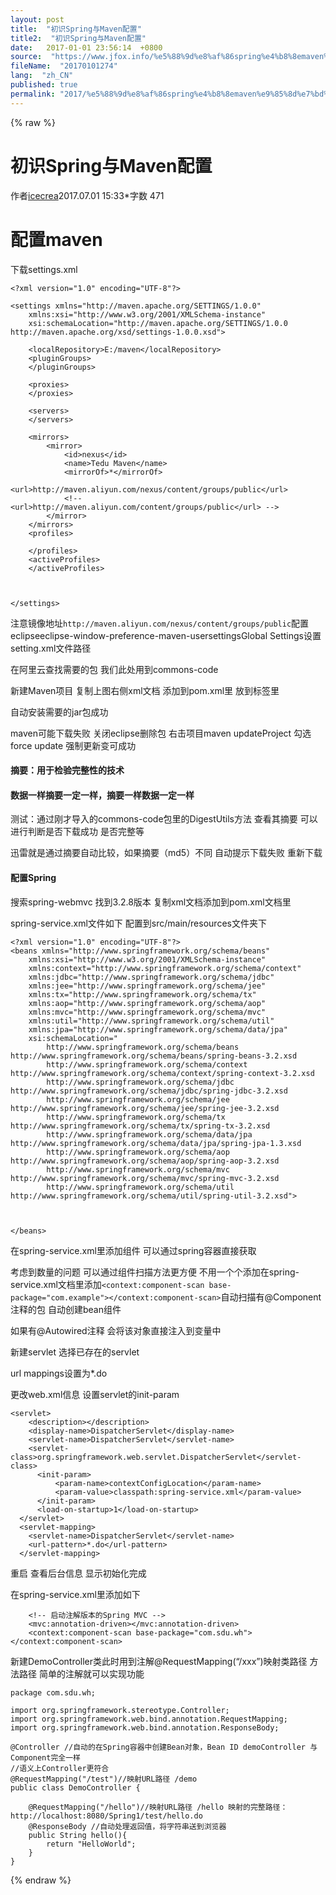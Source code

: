 ```yaml
---
layout: post
title:  "初识Spring与Maven配置"
title2:  "初识Spring与Maven配置"
date:   2017-01-01 23:56:14  +0800
source:  "https://www.jfox.info/%e5%88%9d%e8%af%86spring%e4%b8%8emaven%e9%85%8d%e7%bd%ae.html"
fileName:  "20170101274"
lang:  "zh_CN"
published: true
permalink: "2017/%e5%88%9d%e8%af%86spring%e4%b8%8emaven%e9%85%8d%e7%bd%ae.html"
---
```

{% raw %}
# 初识Spring与Maven配置 


作者[icecrea](/u/3019468982a9)2017.07.01 15:33*字数 471
# 配置maven

下载settings.xml

    <?xml version="1.0" encoding="UTF-8"?>
    
    <settings xmlns="http://maven.apache.org/SETTINGS/1.0.0"
        xmlns:xsi="http://www.w3.org/2001/XMLSchema-instance"
        xsi:schemaLocation="http://maven.apache.org/SETTINGS/1.0.0 http://maven.apache.org/xsd/settings-1.0.0.xsd">
    
        <localRepository>E:/maven</localRepository>
        <pluginGroups>
        </pluginGroups>
    
        <proxies>
        </proxies>
    
        <servers>
        </servers>
    
        <mirrors>
            <mirror>
                <id>nexus</id>
                <name>Tedu Maven</name>
                <mirrorOf>*</mirrorOf>
                <url>http://maven.aliyun.com/nexus/content/groups/public</url>
                <!-- <url>http://maven.aliyun.com/content/groups/public</url> -->
            </mirror>
        </mirrors>
        <profiles>
    
        </profiles>
        <activeProfiles>
        </activeProfiles>
    
    
    
    </settings>

 注意镜像地址`http://maven.aliyun.com/nexus/content/groups/public`配置eclipseeclipse-window-preference-maven-usersettingsGlobal Settings设置setting.xml文件路径

在阿里云查找需要的包 我们此处用到commons-code

新建Maven项目 复制上图右侧xml文档 添加到pom.xml里 放到<dependencies>标签里 

自动安装需要的jar包成功

maven可能下载失败 关闭eclipse删除包 右击项目maven updateProject 勾选force update 强制更新变可成功

#### 摘要：用于检验完整性的技术

#### 数据一样摘要一定一样，摘要一样数据一定一样

测试：通过刚才导入的commons-code包里的DigestUtils方法 查看其摘要 可以进行判断是否下载成功 是否完整等

迅雷就是通过摘要自动比较，如果摘要（md5）不同 自动提示下载失败 重新下载

#### 配置Spring

搜索spring-webmvc 找到3.2.8版本 复制xml文档添加到pom.xml文档里

spring-service.xml文件如下 配置到src/main/resources文件夹下

    <?xml version="1.0" encoding="UTF-8"?>
    <beans xmlns="http://www.springframework.org/schema/beans" 
        xmlns:xsi="http://www.w3.org/2001/XMLSchema-instance"
        xmlns:context="http://www.springframework.org/schema/context" 
        xmlns:jdbc="http://www.springframework.org/schema/jdbc"  
        xmlns:jee="http://www.springframework.org/schema/jee" 
        xmlns:tx="http://www.springframework.org/schema/tx"
        xmlns:aop="http://www.springframework.org/schema/aop" 
        xmlns:mvc="http://www.springframework.org/schema/mvc"
        xmlns:util="http://www.springframework.org/schema/util"
        xmlns:jpa="http://www.springframework.org/schema/data/jpa"
        xsi:schemaLocation="
            http://www.springframework.org/schema/beans http://www.springframework.org/schema/beans/spring-beans-3.2.xsd
            http://www.springframework.org/schema/context http://www.springframework.org/schema/context/spring-context-3.2.xsd
            http://www.springframework.org/schema/jdbc http://www.springframework.org/schema/jdbc/spring-jdbc-3.2.xsd
            http://www.springframework.org/schema/jee http://www.springframework.org/schema/jee/spring-jee-3.2.xsd
            http://www.springframework.org/schema/tx http://www.springframework.org/schema/tx/spring-tx-3.2.xsd
            http://www.springframework.org/schema/data/jpa http://www.springframework.org/schema/data/jpa/spring-jpa-1.3.xsd
            http://www.springframework.org/schema/aop http://www.springframework.org/schema/aop/spring-aop-3.2.xsd
            http://www.springframework.org/schema/mvc http://www.springframework.org/schema/mvc/spring-mvc-3.2.xsd
            http://www.springframework.org/schema/util http://www.springframework.org/schema/util/spring-util-3.2.xsd">
    
    
    
    </beans>

在spring-service.xml里添加组件 可以通过spring容器直接获取

<bean id=”date” class=”java.util.Date”></bean> 

考虑到数量的问题 可以通过组件扫描方法更方便 不用一个个添加在spring-service.xml文档里添加`<context:component-scan base-package="com.example"></context:component-scan>`自动扫描有@Component注释的包 自动创建bean组件

如果有@Autowired注释 会将该对象直接注入到变量中

新建servlet 选择已存在的servlet

url mappings设置为*.do

更改web.xml信息 设置servlet的init-param

    <servlet>
        <description></description>
        <display-name>DispatcherServlet</display-name>
        <servlet-name>DispatcherServlet</servlet-name>
        <servlet-class>org.springframework.web.servlet.DispatcherServlet</servlet-class>
          <init-param>
              <param-name>contextConfigLocation</param-name>
              <param-value>classpath:spring-service.xml</param-value>
          </init-param>
          <load-on-startup>1</load-on-startup>
      </servlet>
      <servlet-mapping>
        <servlet-name>DispatcherServlet</servlet-name>
        <url-pattern>*.do</url-pattern>
      </servlet-mapping>

重启 查看后台信息 显示初始化完成

在spring-service.xml里添加如下

        <!-- 启动注解版本的Spring MVC -->
        <mvc:annotation-driven></mvc:annotation-driven>
        <context:component-scan base-package="com.sdu.wh"></context:component-scan>

新建DemoController类此时用到注解@RequestMapping(“/xxx”)映射类路径 方法路径 简单的注解就可以实现功能

    package com.sdu.wh;
    
    import org.springframework.stereotype.Controller;
    import org.springframework.web.bind.annotation.RequestMapping;
    import org.springframework.web.bind.annotation.ResponseBody;
    
    @Controller //自动的在Spring容器中创建Bean对象，Bean ID demoController 与Component完全一样 
    //语义上Controller更符合
    @RequestMapping("/test")//映射URL路径 /demo
    public class DemoController {
    
        @RequestMapping("/hello")//映射URL路径 /hello 映射的完整路径：http://localhost:8080/Spring1/test/hello.do
        @ResponseBody //自动处理返回值，将字符串送到浏览器 
        public String hello(){
            return "HelloWorld";
        }
    }
{% endraw %}
